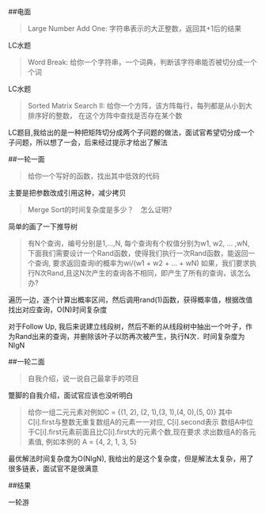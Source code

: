 
##电面

>	Large Number Add One: 字符串表示的大正整数，返回其+1后的结果

LC水题

>	Word Break:	给你一个字符串，一个词典，判断该字符串能否被切分成一个个词

LC水题

>	Sorted Matrix Search II:	给你一个方阵，该方阵每行，每列都是从小到大排序好的整数，
>	在这个方阵中查找是否存在某个数

LC题目,我给出的是一种把矩阵切分成两个子问题的做法，面试官希望切分成一个子问题，所以想了一会，后来经过提示才给出了解法

##一轮一面

>	给你一个写好的函数，找出其中低效的代码

主要是把参数改成引用这种，减少拷贝

>	Merge Sort的时间复杂度是多少？　怎么证明?

简单的画了一下推导树

>	有N个查询，编号分别是1,...,N,  每个查询有个权值分别为w1, w2, ... ,wN,  
>	下面我们需要设计一个Rand函数，使得我们执行一次Rand函数，能返回一个查询,
>	要求返回查询i的概率为wi/(w1 + w2 + ... + wN)
>	如果，我们要求执行N次Rand,且这N次产生的查询各不相同，即产生了所有的查询，该怎么办?

遍历一边，逐个计算出概率区间，然后调用rand(1)函数，获得概率值，根据改值找出对应查询，O(N)时间复杂度

对于Follow Up, 我后来说建立线段树，然后不断的从线段树中抽出一个叶子，作为Rand出来的查询，并删除该叶子以防再次被产生，执行N次．时间复杂度为NlgN

##一轮二面

>	自我介绍，说一说自己最拿手的项目

蹩脚的自我介绍，面试官应该也没听明白

>	给你一组二元元素对例如C = {(1, 2), (2, 1),(3, 1),(4, 0),(5, 0)}
>	其中C[i].first与整数无重复数组A的元素一一对应, C[i].second表示
>	数组A中位于C[i].first元素前面且比C[i].first大的元素个数,现在要求
>	求出数组A的各元素值, 例如本例的 A = {4, 2, 1, 3, 5}

最优解法时间复杂度为O(NlgN), 我给出的是这个复杂度，但是解法太复杂，用了很多链表，面试官不是很满意


##结果

一轮游
